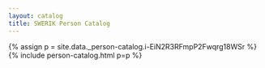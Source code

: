 ```yaml
---
layout: catalog
title: SWERIK Person Catalog
---
```

{% assign p = site.data._person-catalog.i-EiN2R3RFmpP2Fwqrg18WSr %}
{% include person-catalog.html p=p %}

